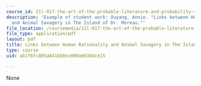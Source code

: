 ```yaml
---
course_id: 21l-017-the-art-of-the-probable-literature-and-probability-spring-2008
description: 'Example of student work: Ouyang, Annie. "Links between Human Rationality
  and Animal Savagery in The Island of Dr. Moreau."'
file_location: /coursemedia/21l-017-the-art-of-the-probable-literature-and-probability-spring-2008/ab1f6fc805a841bb8ec009a6638dce15_essay3_ouyang.pdf
file_type: application/pdf
layout: pdf
title: Links between Human Rationality and Animal Savagery in The Island of Dr. Moreau
type: course
uid: ab1f6fc805a841bb8ec009a6638dce15

---
```

None